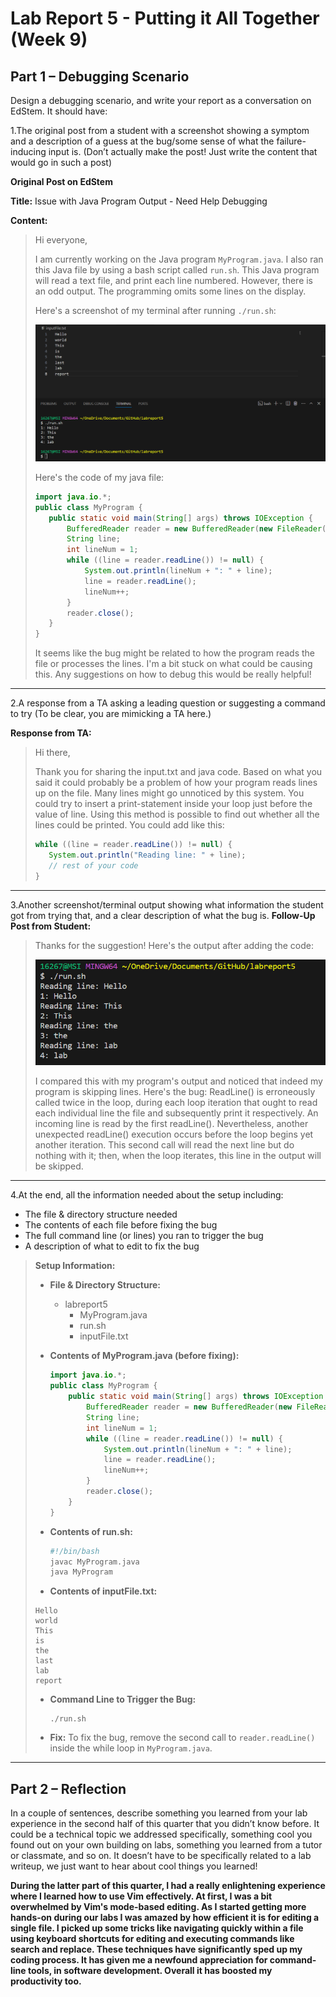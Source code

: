 # Lab Report 5 - Putting it All Together (Week 9)

## Part 1 – Debugging Scenario


Design a debugging scenario, and write your report as a conversation on EdStem. It should have:

1.The original post from a student with a screenshot showing a symptom and a description of a guess at the bug/some sense of what the failure-inducing input is. (Don’t actually make the post! Just write the content that would go in such a
 post)

**Original Post on EdStem**

**Title:** Issue with Java Program Output - Need Help Debugging

**Content:** 

> Hi everyone,
> 
> I am currently working on the Java program `MyProgram.java`. I also ran this Java file by using a bash script called `run.sh`. This Java program will read a text file, and print each line numbered. However, there is an odd output. The programming omits some lines on the display.
> 
> Here's a screenshot of my terminal after running `./run.sh`:
> 
> ![Terminal Output](labreport5_screenshot1.png)
>
> Here's the code of my java file:
>
>    ```java
>   import java.io.*;
>   public class MyProgram {
>       public static void main(String[] args) throws IOException {
>           BufferedReader reader = new BufferedReader(new FileReader("inputFile.txt"));
>           String line;
>           int lineNum = 1;
>           while ((line = reader.readLine()) != null) {
>               System.out.println(lineNum + ": " + line);
>               line = reader.readLine(); 
>               lineNum++;
>           }
>           reader.close();
>       }
>   }
>   ```
> 
> It seems like the bug might be related to how the program reads the file or processes the lines. I'm a bit stuck on what could be causing this. Any suggestions on how to debug this would be really helpful!
---


2.A response from a TA asking a leading question or suggesting a command to try (To be clear, you are mimicking a TA here.)
   
**Response from TA:**

> Hi there,
> 
> Thank you for sharing the input.txt and java code. Based on what you said it could probably be a problem of how your program reads lines up on the file. Many lines might go unnoticed by this system.
You could try to insert a print-statement inside your loop just before the value of line. Using this method is possible to find out whether all the lines could be printed. You could add like this:
>
>
> ```java
> while ((line = reader.readLine()) != null) {
>    System.out.println("Reading line: " + line);
>    // rest of your code
>}
> ```
---


3.Another screenshot/terminal output showing what information the student got from trying that, and a clear description of what the bug is.
**Follow-Up Post from Student:**

> Thanks for the suggestion! Here's the output after adding the code:
> 
> ![Terminal Output - Updated](labreport5_screenshot2.png)
> 
> I compared this with my program's output and noticed that indeed my program is skipping lines. Here's the bug: ReadLine() is erroneously called twice in the loop, during each loop iteration that ought to read each individual line 
> the file and subsequently print it respectively. An incoming line is read by the first readLine(). Nevertheless, another unexpected readLine() execution occurs before the loop begins yet another iteration. This second call will read
>  the next line but do nothing with it; then, when the loop iterates, this line in the output will be skipped.

---


4.At the end, all the information needed about the setup including:
* The file & directory structure needed
* The contents of each file before fixing the bug
* The full command line (or lines) you ran to trigger the bug
* A description of what to edit to fix the bug


> **Setup Information:**
> - **File & Directory Structure:**
>   - labreport5
>     - MyProgram.java
>     - run.sh
>     - inputFile.txt
> - **Contents of MyProgram.java (before fixing):**
>   ```java
>   import java.io.*;
>   public class MyProgram {
>       public static void main(String[] args) throws IOException {
>           BufferedReader reader = new BufferedReader(new FileReader("inputFile.txt"));
>           String line;
>           int lineNum = 1;
>           while ((line = reader.readLine()) != null) {
>               System.out.println(lineNum + ": " + line);
>               line = reader.readLine(); 
>               lineNum++;
>           }
>           reader.close();
>       }
>   }
>   ```
> - **Contents of run.sh:**
>   ```bash
>   #!/bin/bash
>   javac MyProgram.java
>   java MyProgram
>   ```
>
> - **Contents of inputFile.txt:**
> ```
> Hello
>world
>This
>is
>the
>last
>lab
>report
> ```
> 
> - **Command Line to Trigger the Bug:**
>   ```
>   ./run.sh
>   ```
> - **Fix:**
>   To fix the bug, remove the second call to `reader.readLine()` inside the while loop in `MyProgram.java`.
>
---
## Part 2 – Reflection
In a couple of sentences, describe something you learned from your lab experience in the second half of this quarter that you didn’t know before. It could be a technical topic we addressed specifically, something cool you found out on your own building on labs, something you learned from a tutor or classmate, and so on. It doesn’t have to be specifically related to a lab writeup, we just want to hear about cool things you learned!

**During the latter part of this quarter, I had a really enlightening experience where I learned how to use Vim effectively. At first, I was a bit overwhelmed by Vim's mode-based editing. As I started getting more hands-on during our labs I was amazed by how efficient it is for editing a single file. I picked up some tricks like navigating quickly within a file using keyboard shortcuts for editing and executing commands like search and replace. These techniques have significantly sped up my coding process. It has given me a newfound appreciation for command-line tools, in software development. Overall it has boosted my productivity too.**
